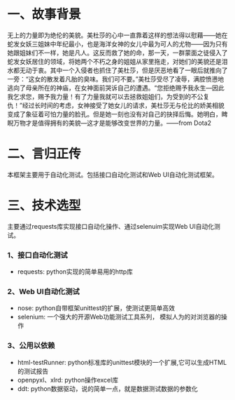 # 一、故事背景
无上的力量即为绝伦的美貌。美杜莎的心中一直靠着这样的想法得以慰藉——她在蛇发女妖三姐妹中年纪最小，也是海洋女神的女儿中最为可人的尤物——因为只有她跟姐妹们不一样，她是凡人。这反而救了她的命，那一天，一群蒙面之徒侵入了蛇发女妖居住的领域，将她两个不朽之身的姐姐从家里拖走，对她们的美貌还是泪水都无动于衷。其中一个入侵者也抓住了美杜莎，但是厌恶地看了一眼后就推向了一旁：“这女的散发着凡胎的臭味。我们可不要。”美杜莎受尽了凌辱，满腔愤懑地逃向了母亲所在的神庙，在女神面前哭诉自己的遭遇。“您拒绝赐予我永生—因此我乞求您，赐予我力量！有了力量我就可以去拯救姐姐们，为受到的不公复仇！”经过长时间的考虑，女神接受了她女儿的请求，美杜莎无与伦比的娇美相貌变成了象征着可怕力量的脸孔。但是她一刻也没有对自己的抉择后悔。她明白，睥睨万物才是值得拥有的美貌—这才是能够改变世界的力量。——from Dota2
# 二、言归正传
本框架主要用于自动化测试。包括接口自动化测试和Web UI自动化测试框架。
# 三、技术选型
主要通过requests库实现接口自动化操作、通过selenuim实现Web UI自动化测试。
### 1、接口自动化测试
- requests: python实现的简单易用的http库
### 2、Web UI自动化测试
- nose: python自带框架unittest的扩展，使测试更简单高效
- selenium: 一个强大的开源Web功能测试工具系列， 模拟人为的对浏览器的操作
### 3、公用以依赖
- html-testRunner: python标准库的unittest模块的一个扩展,它可以生成HTML的测试报告
- openpyxl、xlrd: python操作excel库
- ddt: python数据驱动，说的简单一点，就是数据测试数据的参数化
